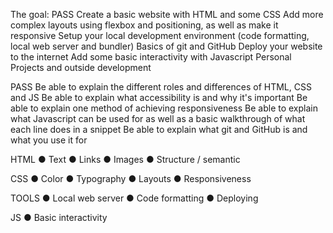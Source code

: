  
The goal: 
PASS Create a basic website with HTML and some CSS Add more complex layouts using flexbox and positioning, as well as make it responsive Setup your local development environment (code formatting, local web server and bundler) Basics of git and GitHub Deploy your website to the internet Add some basic interactivity with Javascript Personal Projects and outside development

PASS Be able to explain the different roles and differences of HTML, CSS and JS Be able to explain what accessibility is and why it's important Be able to explain one method of achieving responsiveness Be able to explain what Javascript can be used for as well as a basic walkthrough of what each line does in a snippet Be able to explain what git and GitHub is and what you use it for

HTML ● Text ● Links ● Images ● Structure / semantic

CSS ● Color ● Typography ● Layouts ● Responsiveness

TOOLS ● Local web server ● Code formatting ● Deploying

JS ● Basic interactivity
